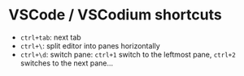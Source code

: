 # VSCode / VSCodium shortcuts

- `ctrl+tab`: next tab
- `ctrl+\`: split editor into panes horizontally
- `ctrl+\d`: switch pane: `ctrl+1` switch to the leftmost pane, `ctrl+2` switches to the next pane...
